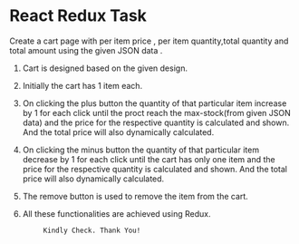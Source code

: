 # React Redux Task

Create a cart page with per item price , per item quantity,total quantity and total amount using the given JSON data .


1. Cart is designed based on the given design.

2. Initially the cart has 1 item each.

3. On clicking the plus button the quantity of that particular item increase by 1 for each click until the proct reach the max-stock(from given JSON data) and the price for the respective quantity is calculated and shown. And the total price will also dynamically calculated.

4. On clicking the minus button the quantity of that particular item decrease by 1 for each click until the cart has only one item and the price for the respective quantity is calculated and shown. And the total price will also dynamically calculated.

5. The remove button is used to remove the item from the cart.

6. All these functionalities are achieved using Redux.

            Kindly Check. Thank You!